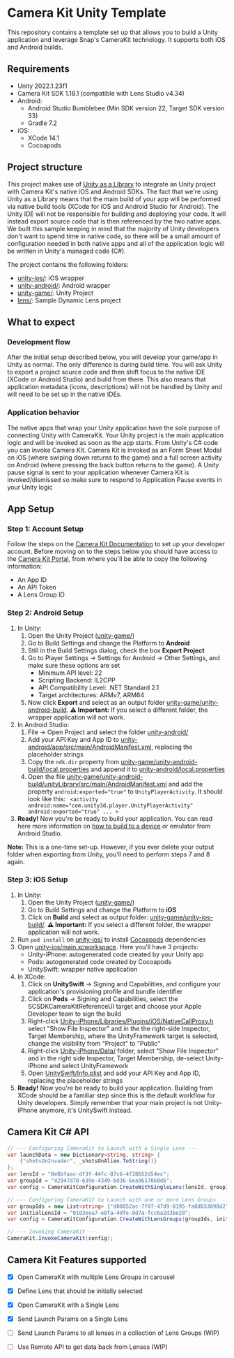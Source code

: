 # Camera Kit Unity Template
This repository contains a template set up that allows you to build a Unity application and leverage Snap's CameraKit technology. It supports both iOS and Android builds. 

## Requirements
- Unity 2022.1.23f1
- Camera Kit SDK 1.18.1 (compatible with Lens Studio v4.34)
- Android: 
  - Android Studio Bumblebee (Min SDK version 22, Target SDK version 33)
  - Gradle 7.2
- iOS:
  - XCode 14.1
  - Cocoapods

## Project structure
This project makes use of [Unity as a Library](https://github.com/Unity-Technologies/uaal-example) to integrate an Unity project with Camera Kit's native iOS and Android SDKs. The fact that we're using Unity as a Library means that the main build of your app will be performed via native build tools (XCode for iOS and Android Studio for Android). The Unity IDE will not be responsible for building and deploying your code. It will instead export source code that is then referenced by the two native apps. We built this sample keeping in mind that the majority of Unity developers don't want to spend time in native code, so there will be a small amount of configuration needed in both native apps and all of the application logic will be written in Unity's managed code (C#).

The project contains the following folders:
- [unity-ios/](unity-ios/): iOS wrapper
- [unity-android/](unity-android/): Android wrapper
- [unity-game/](unity-game/): Unity Project 
- [lens/](lens/): Sample Dynamic Lens project

## What to expect
### Development flow
After the initial setup described below, you will develop your game/app in Unity as normal. The only difference is during build time. You will ask Unity to export a project source code and then shift focus to the native IDE (XCode or Android Studio) and build from there. This also means that application metadata (icons, descriptions) will not be handled by Unity and will need to be set up in the native IDEs.
### Application behavior
The native apps that wrap your Unity application have the sole purpose of connecting Unity with CameraKit. Your Unity project is the main application logic and will be invoked as soon as the app starts. From Unity's C# code you can invoke Camera Kit. Camera Kit is invoked as an Form Sheet Modal on iOS (where swiping down returns to the game) and a full screen activity on Android (where pressing the back button returns to the game). A Unity pause signal is sent to your application whenever Camera Kit is invoked/dismissed so make sure to respond to Application Pause events in your Unity logic

<!-- TODO: insert gif --> 

## App Setup
### Step 1: Account Setup 
Follow the steps on the [Camera Kit Documentation](https://docs.snap.com/snap-kit/camera-kit/guides/quick-start/integrate-sdk/setting-up-accounts) to set up your developer account. Before moving on to the steps below you should have access to the [Camera Kit Portal](https://camera-kit.snapchat.com/), from where you'll be able to copy the following information:
   * An App ID 
   * An API Token
   * A Lens Group ID 
  
### Step 2: Android Setup

1. In Unity: 
   1. Open the Unity Project ([unity-game/](unity-game/))
   2. Go to Build Settings and change the Platform to **Android**
   3. Still in the Build Settings dialog, check the box **Export Project**
   4. Go to Player Settings -> Settings for Android -> Other Settings, and make sure these options are set
      * Minimum API level: 22
      * Scripting Backend: IL2CPP
      * API Compatibility Level: .NET Standard 2.1
      * Target architectures: ARMv7, ARM64 
   5. Now click **Export** and select as an output folder [unity-game/unity-android-build](unity-game/unity-android-build/). **⚠️ Important:** If you select a different folder, the wrapper application will not work.
2. In Android Studio:
   1. File -> Open Project and select the folder [unity-android/](unity-android/)
   2. Add your API Key and App ID to [unity-android/app/src/main/AndroidManifest.xml](unity-android/app/src/main/AndroidManifest.xml), replacing the placeholder strings
   3. Copy the `ndk.dir` property from [unity-game/unity-android-build/local.properties](unity-game/unity-android-build/local.properties) and append it to [unity-android/local.properties](unity-android/local.properties)
   4. Open the file [unity-game/unity-android-build/unityLibrary/src/main/AndroidManifest.xml](unity-game/unity-android-build/unityLibrary/src/main/AndroidManifest.xml) and add the property `android:exported="true"` to `UnityPlayerActivity`. It should look like this: `
<activity android:name="com.unity3d.player.UnityPlayerActivity" android:exported="true" ... >`
1. **Ready!** Now you're be ready to build your application. You can read here more information on [how to build to a device](https://developer.android.com/studio/run) or emulator from Android Studio.

**Note:** This is a one-time set-up. However, if you ever delete your output folder when exporting from Unity, you'll need to perform steps 7 and 8 again.

### Step 3: iOS Setup
1. In Unity:
   1. Open the Unity Project ([unity-game/](unity-game/))
   2. Go to Build Settings and change the Platform to **iOS**
   3. Click on **Build**  and select as output folder: [unity-game/unity-ios-build/](unity-game/unity-ios-build/). **⚠️ Important:** If you select a different folder, the wrapper application will not work.
2. Run `pod install` on [unity-ios/](unity-ios) to install [Cocoapods](https://cocoapods.org/) dependencies 
3. Open [unity-ios/main.xcworkspace](unity-ios/main.xcworkspace/). Here you'll have 3 projects:
   * Unity-iPhone: autogenerated code created by your Unity app
   * Pods: autogenerated code created by Cocoapods
   * UnitySwift: wrapper native application
4. In XCode: 
   1. Click on **UnitySwift** -> Signing and Capabilities, and configure your application's provisioning profile and bundle identifier
   2. Click on **Pods** -> Signing and Capabilities, select the SCSDKCameraKitReferenceUI target and choose your Apple Developer team to sign the build
   3. Right-click [Unity-iPhone/Libraries/Plugins/iOS/NativeCallProxy.h](unity-game/unity-ios-build/Libraries/Plugins/iOS/NativeCallProxy.h) select "Show File Inspector" and in the the right-side Inspector, Target Membership, where the UnityFramework target is selected, change the visibility from "Project" to "Public"
   4. Right-click [Unity-iPhone/Data/](unity-game/unity-ios-build/Data) folder, select "Show File Inspector" and in the right side Inspector, Target Membership, de-select Unity-iPhone and select UnityFramework
   5. Open [UnitySwift/Info.plist](unity-ios/UnitySwift/Info.plist) and add your API Key and App ID, replacing the placeholder strings
5. **Ready!** Now you're be ready to build your application. Building from XCode should be a familiar step since this is the default workflow for Unity developers. Simply remember that your main project is not Unity-iPhone anymore, it's UnitySwift instead.

## Camera Kit C# API
```csharp
// --- Configuring CameraKit to Launch with a Single Lens ---
var launchData = new Dictionary<string, string> {
    {"shotsOnInvader", _shotsOnAlien.ToString()}
};
var lensId = "8e8bfaac-df3f-44fc-87c6-4f28652d54ec";
var groupId = "42947d70-639e-4349-bd36-6ea9617060d6";
var config = CameraKitConfiguration.CreateWithSingleLens(lensId, groupId, launchData);

// --- Configuring CameraKit to Launch with one or more Lens Groups  ---
var groupIds = new List<string> {"d00052ac-7f07-47d9-8195-fa8d033698d2", "1511b3fd-5ce4-4409-857f-71bc1bc43506"}
var initialLensId = "0103eea7-e8fa-4dfe-8d7a-fcc6a2d3be28";
var config = CameraKitConfiguration.CreateWithLensGroups(groupIds, initialiLensId);

// --- Invoking CameraKit ---
CameraKit.InvokeCameraKit(config);
```


## Camera Kit Features supported
- [x] Open CameraKit with multiple Lens Groups in carousel
- [x] Define Lens that should be initially selected
- [x] Open CameraKit with a Single Lens
- [x] Send Launch Params on a Single Lens
- [ ] Send Launch Params to all lenses in a collection of Lens Groups (WIP)
- [ ] Use Remote API to get data back from Lenses (WIP)


